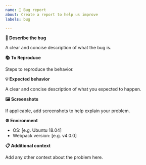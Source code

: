 ```yaml
---
name: 🐛 Bug report
about: Create a report to help us improve
labels: bug

---
```


**🐞 Describe the bug**

A clear and concise description of what the bug is.

**📚 To Reproduce**

Steps to reproduce the behavior.

**💡 Expected behavior**

A clear and concise description of what you expected to happen.

**🖼️ Screenshots**

If applicable, add screenshots to help explain your problem.

**⚙️ Environment**
 - OS: [e.g. Ubuntu 18.04]
 - Webpack version: [e.g. v4.0.0]

**📋 Additional context**

Add any other context about the problem here.
